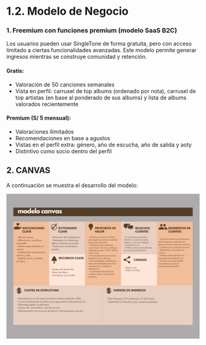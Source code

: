 # 1.2. Modelo de Negocio

### 1. Freemium con funciones premium (modelo SaaS B2C)

Los usuarios pueden usar SingleTone de forma gratuita, pero con acceso limitado a ciertas funcionalidades avanzadas. Este modelo permite generar ingresos mientras se construye comunidad y retención.

#### Gratis:
- Valoración de 50 canciones semanales
- Vista en perfil: carrusel de top albums (ordenado por nota), carrusel de top artistas (en base al ponderado de sus albums) y lista de albums valorados recientemente

#### Premium (S/ 5 mensual):
- Valoraciones ilimitados
- Recomendaciones en base a agustos
- Vistas en el perfil extra: género, año de escucha, año de salida y aoty
- Distintivo como socio dentro del perfil

## 2. CANVAS
A continuación se muestra el desarrollo del modelo:

![Imagen del canvas](canvas.png)
